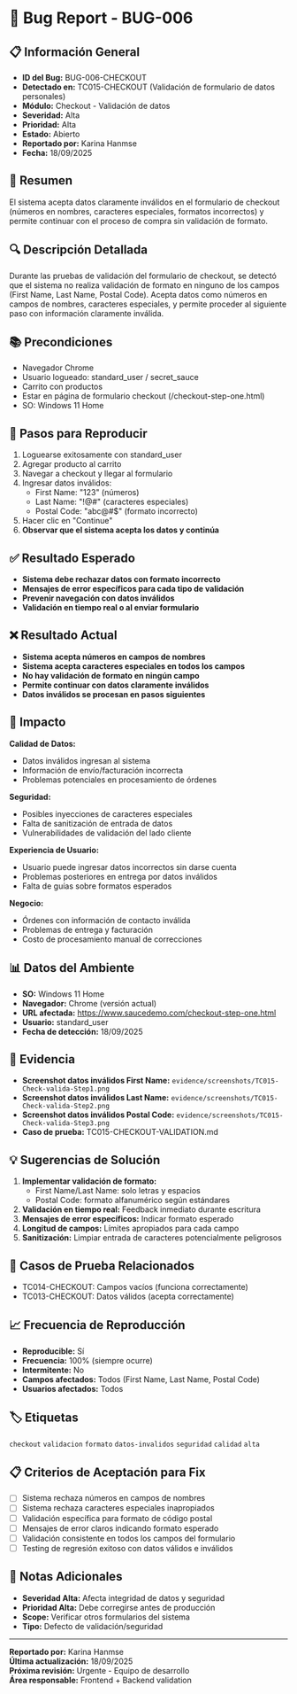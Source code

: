 # 🐛 Bug Report - BUG-006

## 📋 Información General
- **ID del Bug:** BUG-006-CHECKOUT
- **Detectado en:** TC015-CHECKOUT (Validación de formulario de datos personales)
- **Módulo:** Checkout - Validación de datos
- **Severidad:** Alta
- **Prioridad:** Alta
- **Estado:** Abierto
- **Reportado por:** Karina Hanmse
- **Fecha:** 18/09/2025

## 🎯 Resumen
El sistema acepta datos claramente inválidos en el formulario de checkout (números en nombres, caracteres especiales, formatos incorrectos) y permite continuar con el proceso de compra sin validación de formato.

## 🔍 Descripción Detallada
Durante las pruebas de validación del formulario de checkout, se detectó que el sistema no realiza validación de formato en ninguno de los campos (First Name, Last Name, Postal Code). Acepta datos como números en campos de nombres, caracteres especiales, y permite proceder al siguiente paso con información claramente inválida.

## 📚 Precondiciones
- Navegador Chrome
- Usuario logueado: standard_user / secret_sauce
- Carrito con productos
- Estar en página de formulario checkout (/checkout-step-one.html)
- SO: Windows 11 Home

## 🔄 Pasos para Reproducir
1. Loguearse exitosamente con standard_user
2. Agregar producto al carrito
3. Navegar a checkout y llegar al formulario
4. Ingresar datos inválidos:
   - First Name: "123" (números)
   - Last Name: "!@#" (caracteres especiales)
   - Postal Code: "abc@#$" (formato incorrecto)
5. Hacer clic en "Continue"
6. **Observar que el sistema acepta los datos y continúa**

## ✅ Resultado Esperado
- **Sistema debe rechazar datos con formato incorrecto**
- **Mensajes de error específicos para cada tipo de validación**
- **Prevenir navegación con datos inválidos**
- **Validación en tiempo real o al enviar formulario**

## ❌ Resultado Actual
- **Sistema acepta números en campos de nombres**
- **Sistema acepta caracteres especiales en todos los campos**
- **No hay validación de formato en ningún campo**
- **Permite continuar con datos claramente inválidos**
- **Datos inválidos se procesan en pasos siguientes**

## 🎯 Impacto
**Calidad de Datos:**
- Datos inválidos ingresan al sistema
- Información de envío/facturación incorrecta
- Problemas potenciales en procesamiento de órdenes

**Seguridad:**
- Posibles inyecciones de caracteres especiales
- Falta de sanitización de entrada de datos
- Vulnerabilidades de validación del lado cliente

**Experiencia de Usuario:**
- Usuario puede ingresar datos incorrectos sin darse cuenta
- Problemas posteriores en entrega por datos inválidos
- Falta de guías sobre formatos esperados

**Negocio:**
- Órdenes con información de contacto inválida
- Problemas de entrega y facturación
- Costo de procesamiento manual de correcciones

## 📊 Datos del Ambiente
- **SO:** Windows 11 Home
- **Navegador:** Chrome (versión actual)
- **URL afectada:** https://www.saucedemo.com/checkout-step-one.html
- **Usuario:** standard_user
- **Fecha de detección:** 18/09/2025

## 📸 Evidencia
- **Screenshot datos inválidos First Name:** `evidence/screenshots/TC015-Check-valida-Step1.png`
- **Screenshot datos inválidos Last Name:** `evidence/screenshots/TC015-Check-valida-Step2.png`
- **Screenshot datos inválidos Postal Code:** `evidence/screenshots/TC015-Check-valida-Step3.png`
- **Caso de prueba:** TC015-CHECKOUT-VALIDATION.md

## 💡 Sugerencias de Solución
1. **Implementar validación de formato:**
   - First Name/Last Name: solo letras y espacios
   - Postal Code: formato alfanumérico según estándares
2. **Validación en tiempo real:** Feedback inmediato durante escritura
3. **Mensajes de error específicos:** Indicar formato esperado
4. **Longitud de campos:** Límites apropiados para cada campo
5. **Sanitización:** Limpiar entrada de caracteres potencialmente peligrosos

## 🔗 Casos de Prueba Relacionados
- TC014-CHECKOUT: Campos vacíos (funciona correctamente)
- TC013-CHECKOUT: Datos válidos (acepta correctamente)

## 📈 Frecuencia de Reproducción
- **Reproducible:** Sí
- **Frecuencia:** 100% (siempre ocurre)
- **Intermitente:** No
- **Campos afectados:** Todos (First Name, Last Name, Postal Code)
- **Usuarios afectados:** Todos

## 🏷️ Etiquetas
`checkout` `validacion` `formato` `datos-invalidos` `seguridad` `calidad` `alta`

## 📋 Criterios de Aceptación para Fix
- [ ] Sistema rechaza números en campos de nombres
- [ ] Sistema rechaza caracteres especiales inapropiados
- [ ] Validación específica para formato de código postal
- [ ] Mensajes de error claros indicando formato esperado
- [ ] Validación consistente en todos los campos del formulario
- [ ] Testing de regresión exitoso con datos válidos e inválidos

## 🔄 Notas Adicionales
- **Severidad Alta:** Afecta integridad de datos y seguridad
- **Prioridad Alta:** Debe corregirse antes de producción
- **Scope:** Verificar otros formularios del sistema
- **Tipo:** Defecto de validación/seguridad

---

**Reportado por:** Karina Hanmse  
**Última actualización:** 18/09/2025  
**Próxima revisión:** Urgente - Equipo de desarrollo  
**Área responsable:** Frontend + Backend validation